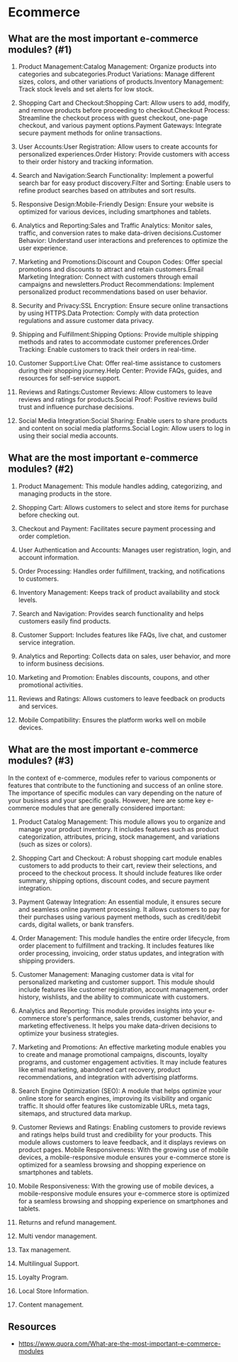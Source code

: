 # Ecommerce

## What are the most important e-commerce modules? (#1)

1. Product Management:Catalog Management: Organize products into categories and subcategories.Product Variations: Manage different sizes, colors, and other variations of products.Inventory Management: Track stock levels and set alerts for low stock.

2. Shopping Cart and Checkout:Shopping Cart: Allow users to add, modify, and remove products before proceeding to checkout.Checkout Process: Streamline the checkout process with guest checkout, one-page checkout, and various payment options.Payment Gateways: Integrate secure payment methods for online transactions.

3. User Accounts:User Registration: Allow users to create accounts for personalized experiences.Order History: Provide customers with access to their order history and tracking information.

4. Search and Navigation:Search Functionality: Implement a powerful search bar for easy product discovery.Filter and Sorting: Enable users to refine product searches based on attributes and sort results.

5. Responsive Design:Mobile-Friendly Design: Ensure your website is optimized for various devices, including smartphones and tablets.

6. Analytics and Reporting:Sales and Traffic Analytics: Monitor sales, traffic, and conversion rates to make data-driven decisions.Customer Behavior: Understand user interactions and preferences to optimize the user experience.

7. Marketing and Promotions:Discount and Coupon Codes: Offer special promotions and discounts to attract and retain customers.Email Marketing Integration: Connect with customers through email campaigns and newsletters.Product
   Recommendations: Implement personalized product recommendations based on user behavior.

8. Security and Privacy:SSL Encryption: Ensure secure online transactions by using HTTPS.Data Protection: Comply with data protection regulations and assure customer data privacy.

9. Shipping and Fulfillment:Shipping Options: Provide multiple shipping methods and rates to accommodate customer preferences.Order Tracking: Enable customers to track their orders in real-time.

10. Customer Support:Live Chat: Offer real-time assistance to customers during their shopping journey.Help Center: Provide FAQs, guides, and resources for self-service support.

11. Reviews and Ratings:Customer Reviews: Allow customers to leave reviews and ratings for products.Social Proof: Positive reviews build trust and influence purchase decisions.

12. Social Media Integration:Social Sharing: Enable users to share products and content on social media platforms.Social Login: Allow users to log in using their social media accounts.

## What are the most important e-commerce modules? (#2)

1. Product Management: This module handles adding, categorizing, and managing products in the store.

2. Shopping Cart: Allows customers to select and store items for purchase before checking out.

3. Checkout and Payment: Facilitates secure payment processing and order completion.

4. User Authentication and Accounts: Manages user registration, login, and account information.

5. Order Processing: Handles order fulfillment, tracking, and notifications to customers.

6. Inventory Management: Keeps track of product availability and stock levels.

7. Search and Navigation: Provides search functionality and helps customers easily find products.

8. Customer Support: Includes features like FAQs, live chat, and customer service integration.

9. Analytics and Reporting: Collects data on sales, user behavior, and more to inform business decisions.

10. Marketing and Promotion: Enables discounts, coupons, and other promotional activities.

11. Reviews and Ratings: Allows customers to leave feedback on products and services.

12. Mobile Compatibility: Ensures the platform works well on mobile devices.

## What are the most important e-commerce modules? (#3)

In the context of e-commerce, modules refer to various components or features that contribute to the functioning and success of an online store. The importance of specific modules can vary depending on the nature of your business and your specific goals. However, here are some key e-commerce modules that are generally considered important:

1. Product Catalog Management: This module allows you to organize and manage your product inventory. It includes features such as product categorization, attributes, pricing, stock management, and variations (such as sizes or colors).

2. Shopping Cart and Checkout: A robust shopping cart module enables customers to add products to their cart, review their selections, and proceed to the checkout process. It should include features like order summary, shipping options, discount codes, and secure payment integration.

3. Payment Gateway Integration: An essential module, it ensures secure and seamless online payment processing. It allows customers to pay for their purchases using various payment methods, such as credit/debit cards, digital wallets, or bank transfers.

4. Order Management: This module handles the entire order lifecycle, from order placement to fulfillment and tracking. It includes features like order processing, invoicing, order status updates, and integration with shipping providers.

5. Customer Management: Managing customer data is vital for personalized marketing and customer support. This module should include features like customer registration, account management, order history, wishlists, and the ability to communicate with customers.

6. Analytics and Reporting: This module provides insights into your e-commerce store's performance, sales trends, customer behavior, and marketing effectiveness. It helps you make data-driven decisions to optimize your business strategies.

7. Marketing and Promotions: An effective marketing module enables you to create and manage promotional campaigns, discounts, loyalty programs, and customer engagement activities. It may include features like email marketing, abandoned cart recovery, product recommendations, and integration with advertising platforms.

8. Search Engine Optimization (SEO): A module that helps optimize your online store for search engines, improving its visibility and organic traffic. It should offer features like customizable URLs, meta tags, sitemaps, and structured data markup.

9. Customer Reviews and Ratings: Enabling customers to provide reviews and ratings helps build trust and credibility for your products. This module allows customers to leave feedback, and it displays reviews on product pages.
   Mobile Responsiveness: With the growing use of mobile devices, a mobile-responsive module ensures your e-commerce store is optimized for a seamless browsing and shopping experience on smartphones and tablets.

10. Mobile Responsiveness: With the growing use of mobile devices, a mobile-responsive module ensures your e-commerce store is optimized for a seamless browsing and shopping experience on smartphones and tablets.

11. Returns and refund management.

12. Multi vendor management.

13. Tax management.

14. Multilingual Support.

15. Loyalty Program.

16. Local Store Information.

17. Content management.

## Resources

- <https://www.quora.com/What-are-the-most-important-e-commerce-modules>
